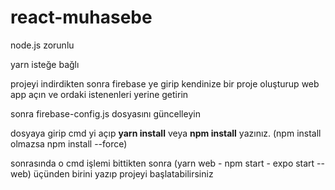 # react-muhasebe


node.js zorunlu 


yarn isteğe bağlı


projeyi indirdikten sonra firebase ye girip kendinize bir proje oluşturup web app açın ve ordaki istenenleri yerine getirin


sonra firebase-config.js dosyasını güncelleyin


dosyaya girip cmd yi açıp **yarn install** veya **npm install** yazınız. (npm install olmazsa npm install --force)


sonrasında o cmd işlemi bittikten sonra (yarn web - npm start - expo start --web) üçünden birini yazıp projeyi başlatabilirsiniz
